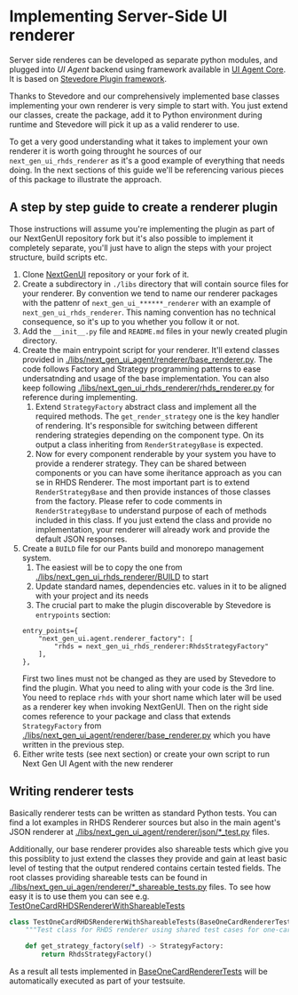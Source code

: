 # Implementing Server-Side UI renderer

Server side renderes can be developed as separate python modules, and plugged into *UI Agent* backend using framework available in [UI Agent Core](../ai_apps_binding/pythonlib.md). It is based on [Stevedore Plugin framework](https://docs.openstack.org/stevedore/latest/index.html).

Thanks to Stevedore and our comprehensively implemented base classes implementing your own renderer is very simple to start with. You just extend our classes, create the package, add it to Python environment during runtime and Stevedore will pick it up as a valid renderer to use.

To get a very good understanding what it takes to implement your own renderer it is worth going throught he sources of our `next_gen_ui_rhds_renderer` as it's a good example of everything that needs doing. In the next sections of this guide we'll be referencing various pieces of this package to illustrate the approach.

## A step by step guide to create a renderer plugin
Those instructions will assume you're implementing the plugin as part of our NextGenUI repository fork but it's also possible to implement it completely separate, you'll just have to align the steps with your project structure, build scripts etc.

1. Clone [NextGenUI](https://github.com/RedHat-UX/next-gen-ui-agent) repository or your fork of it.
2. Create a subdirectory in `./libs` directory that will contain source files for your renderer. By convention we tend to name our renderer packages with the pattenr of `next_gen_ui_******_renderer` with an example of `next_gen_ui_rhds_renderer`. This naming convention has no technical consequence, so it's up to you whether you follow it or not.
3. Add the `__init__.py` file and `README.md` files in your newly created plugin directory.
4. Create the main entrypoint script for your renderer. It'll extend classes provided in [./libs/next_gen_ui_agent/renderer/base_renderer.py](https://github.com/RedHat-UX/next-gen-ui-agent/blob/main/libs/next_gen_ui_agent/renderer/base_renderer.py). The code follows Factory and Strategy programming patterns to ease undersatnding and usage of the base implementation. You can also keep following [./libs/next_gen_ui_rhds_renderer/rhds_renderer.py](https://github.com/RedHat-UX/next-gen-ui-agent/blob/main/libs/next_gen_ui_rhds_renderer/rhds_renderer.py) for reference during implementing.
   1. Extend `StrategyFactory` abstract class and implement all the required methods. The `get_render_strategy` one is the key handler of rendering. It's responsible for switching between different rendering strategies depending on the component type. On its output a class inheriting from `RenderStrategyBase` is expected.
   2. Now for every component renderable by your system you have to provide a renderer strategy. They can be shared between components or you can have some iheritance approach as you can se in RHDS Renderer. The most important part is to extend `RenderStrategyBase` and then provide instances of those classes from the factory. Please refer to code comments in `RenderStrategyBase` to understand purpose of each of methods included in this class. If you just extend the class and provide no implementation, your renderer will already work and provide the default JSON responses.
5. Create a `BUILD` file for our Pants build and monorepo management system. 
   1. The easiest will be to copy the one from [./libs/next_gen_ui_rhds_renderer/BUILD](https://github.com/RedHat-UX/next-gen-ui-agent/blob/main/libs/next_gen_ui_rhds_renderer/BUILD) to start
   2. Update standard names, dependencies etc. values in it to be aligned with your project and its needs
   3. The crucial part to make the plugin discoverable by Stevedore is `entrypoints` section:
    ```
    entry_points={
        "next_gen_ui.agent.renderer_factory": [
            "rhds = next_gen_ui_rhds_renderer:RhdsStrategyFactory"
        ],
    },
    ```
    First two lines must not be changed as they are used by Stevedore to find the plugin. What you need to aling with your code is the 3rd line. You need to replace `rhds` with your short name which later will be used as a renderer key when invoking NextGenUI.
    Then on the right side comes reference to your package and class that extends `StrategyFactory` from [./libs/next_gen_ui_agent/renderer/base_renderer.py](https://github.com/RedHat-UX/next-gen-ui-agent/blob/main/libs/next_gen_ui_agent/renderer/base_renderer.py) which you have written in the previous step.
6. Either write tests (see next section) or create your own script to run Next Gen UI Agent with the new renderer

## Writing renderer tests
Basically renderer tests can be written as standard Python tests. You can find a lot examples in RHDS Renderer sources but also in the main agent's JSON renderer at [./libs/next_gen_ui_agent/renderer/json/*_test.py](https://github.com/RedHat-UX/next-gen-ui-agent/tree/main/libs/next_gen_ui_agent/renderer/json) files.

Additionally, our base renderer provides also shareable tests which give you this possiblity to just extend the classes they provide and gain at least basic level of testing that the output rendered contains certain tested fields.
The root classes providing shareable tests can be found in [./libs/next_gen_ui_agen/renderer/*_shareable_tests.py](https://github.com/RedHat-UX/next-gen-ui-agent/tree/main/libs/next_gen_ui_agent/renderer) files. To see how easy it is to use them you can see e.g. [TestOneCardRHDSRendererWithShareableTests](https://github.com/RedHat-UX/next-gen-ui-agent/blob/536f3fe4bc451ad2d71ef21597df1ea12d7288b4/libs/next_gen_ui_rhds_renderer/rhds_renderer_one_card_test.py#L14)
```python
class TestOneCardRHDSRendererWithShareableTests(BaseOneCardRendererTests):
    """Test class for RHDS renderer using shared test cases for one-card component."""

    def get_strategy_factory(self) -> StrategyFactory:
        return RhdsStrategyFactory()
```
As a result all tests implemented in [BaseOneCardRendererTests](https://github.com/RedHat-UX/next-gen-ui-agent/blob/main/libs/next_gen_ui_agent/renderer/one_card_shareable_tests.py#L27) will be automatically executed as part of your testsuite.